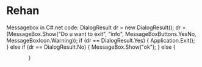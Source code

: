 # Rehan
Messagebox in C#.net code:
DialogResult dr = new DialogResult();
            dr = (MessageBox.Show("Do u want to exit", "info", MessageBoxButtons.YesNo, MessageBoxIcon.Warning));
            if (dr == DialogResult.Yes)
            {
                Application.Exit();
            }
            else if (dr == DialogResult.No)
            {
                MessageBox.Show("ok");
            }
            else
            {

            }
